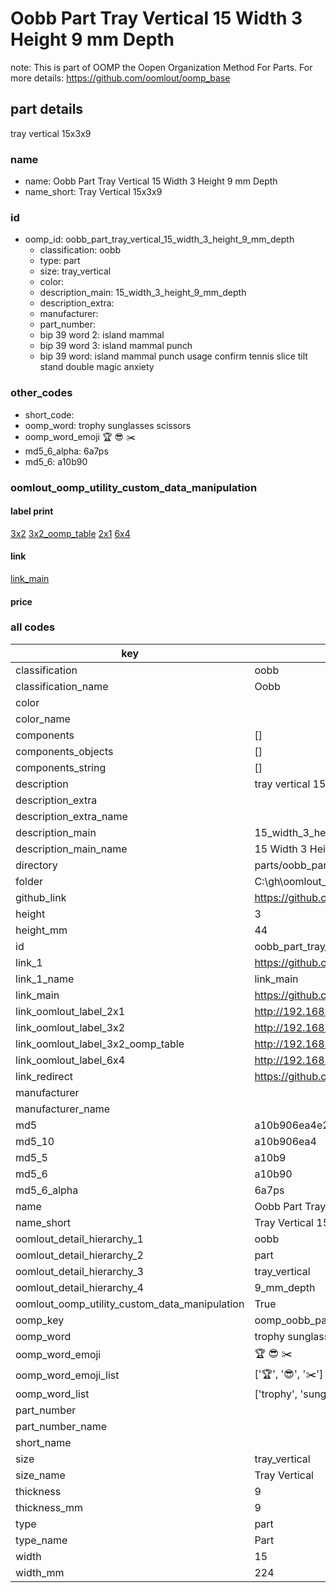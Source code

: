 # Oobb Part Tray Vertical 15 Width 3 Height 9 mm Depth  

note: This is part of OOMP the Oopen Organization Method For Parts. For more details: https://github.com/oomlout/oomp_base

##  part details
  



tray vertical 15x3x9



### name
* name: Oobb Part Tray Vertical 15 Width 3 Height 9 mm Depth
* name_short: Tray Vertical 15x3x9 
### id
* oomp_id: oobb_part_tray_vertical_15_width_3_height_9_mm_depth
  * classification: oobb
  * type: part
  * size: tray_vertical
  * color: 
  * description_main: 15_width_3_height_9_mm_depth
  * description_extra: 
  * manufacturer: 
  * part_number: 
  * bip 39 word 2: island mammal
  * bip 39 word 3: island mammal punch
  * bip 39 word: island mammal punch usage confirm tennis slice tilt stand double magic anxiety

### other_codes
* short_code: 
* oomp_word: trophy sunglasses scissors
* oomp_word_emoji :trophy: :sunglasses: :scissors:
* md5_6_alpha: 6a7ps
* md5_6: a10b90






### oomlout_oomp_utility_custom_data_manipulation
#### label print
[3x2](http://192.168.1.245:1112/?label=oomp%206a7ps)
[3x2_oomp_table](http://192.168.1.108:1112/?label=oomp%206a7ps)
[2x1](http://192.168.1.242:1112/?label=oomp%206a7ps)
[6x4](http://192.168.1.55:1112/?label=oomp%206a7ps)    

#### link

[link_main](https://github.com/oomlout/oomlout_oobb_version_4_generated_parts/tree/main/navigation_oomp/oobb/part/tray_vertical/15_width_3_height_9_mm_depth/part)                              

#### price







### all codes 
| key | value |  
| --- | --- |  
| classification | oobb |  
| classification_name | Oobb |  
| color |  |  
| color_name |  |  
| components | [] |  
| components_objects | [] |  
| components_string | [] |  
| description | tray vertical 15x3x9 |  
| description_extra |  |  
| description_extra_name |  |  
| description_main | 15_width_3_height_9_mm_depth |  
| description_main_name | 15 Width 3 Height 9 mm Depth |  
| directory | parts/oobb_part_tray_vertical_15_width_3_height_9_mm_depth |  
| folder | C:\gh\oomlout_oobb_version_4_generated_parts\parts\oobb_part_tray_vertical_15_width_3_height_9_mm_depth |  
| github_link | https://github.com/oomlout/oomlout_oomp_part_src/tree/main/parts/oobb_part_tray_vertical_15_width_3_height_9_mm_depth |  
| height | 3 |  
| height_mm | 44 |  
| id | oobb_part_tray_vertical_15_width_3_height_9_mm_depth |  
| link_1 | https://github.com/oomlout/oomlout_oobb_version_4_generated_parts/tree/main/navigation_oomp/oobb/part/tray_vertical/15_width_3_height_9_mm_depth/part |  
| link_1_name | link_main |  
| link_main | https://github.com/oomlout/oomlout_oobb_version_4_generated_parts/tree/main/navigation_oomp/oobb/part/tray_vertical/15_width_3_height_9_mm_depth/part |  
| link_oomlout_label_2x1 | http://192.168.1.242:1112/?label=oomp%206a7ps |  
| link_oomlout_label_3x2 | http://192.168.1.245:1112/?label=oomp%206a7ps |  
| link_oomlout_label_3x2_oomp_table | http://192.168.1.108:1112/?label=oomp%206a7ps |  
| link_oomlout_label_6x4 | http://192.168.1.55:1112/?label=oomp%206a7ps |  
| link_redirect | https://github.com/oomlout/oomlout_oobb_version_4_generated_parts/tree/main/parts/oobb_tray_vertical_15_03_09 |  
| manufacturer |  |  
| manufacturer_name |  |  
| md5 | a10b906ea4e2196f7c977ef95ba1abb3 |  
| md5_10 | a10b906ea4 |  
| md5_5 | a10b9 |  
| md5_6 | a10b90 |  
| md5_6_alpha | 6a7ps |  
| name | Oobb Part Tray Vertical 15 Width 3 Height 9 mm Depth |  
| name_short | Tray Vertical 15x3x9  |  
| oomlout_detail_hierarchy_1 | oobb |  
| oomlout_detail_hierarchy_2 | part |  
| oomlout_detail_hierarchy_3 | tray_vertical |  
| oomlout_detail_hierarchy_4 | 9_mm_depth |  
| oomlout_oomp_utility_custom_data_manipulation | True |  
| oomp_key | oomp_oobb_part_tray_vertical_15_width_3_height_9_mm_depth |  
| oomp_word | trophy sunglasses scissors |  
| oomp_word_emoji | :trophy: :sunglasses: :scissors: |  
| oomp_word_emoji_list | [':trophy:', ':sunglasses:', ':scissors:'] |  
| oomp_word_list | ['trophy', 'sunglasses', 'scissors'] |  
| part_number |  |  
| part_number_name |  |  
| short_name |  |  
| size | tray_vertical |  
| size_name | Tray Vertical |  
| thickness | 9 |  
| thickness_mm | 9 |  
| type | part |  
| type_name | Part |  
| width | 15 |  
| width_mm | 224 |  
